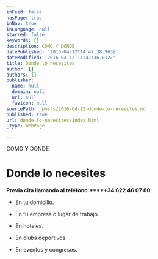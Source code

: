 ```yaml
---
inFeed: false
hasPage: true
inNav: true
inLanguage: null
starred: false
keywords: []
description: COMO Y DONDE
datePublished: '2016-04-12T14:47:38.963Z'
dateModified: '2016-04-12T14:47:36.012Z'
title: Donde lo necesites
author: []
authors: []
publisher:
  name: null
  domain: null
  url: null
  favicon: null
sourcePath: _posts/2016-04-12-donde-lo-necesites.md
published: true
url: donde-lo-necesites/index.html
_type: WebPage

---
```

COMO Y DONDE

# Donde lo necesites

**Previa cita llamando al teléfono:****+34 622 46 07 80**:

- En tu domicilio.

- En tu empresa o lugar de trabajo.

- En hoteles.

- En clubs deportivos.

- En eventos y congresos.